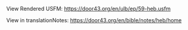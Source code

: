 View Rendered USFM: https://door43.org/en/ulb/ep/59-heb.usfm

View in translationNotes: https://door43.org/en/bible/notes/heb/home
